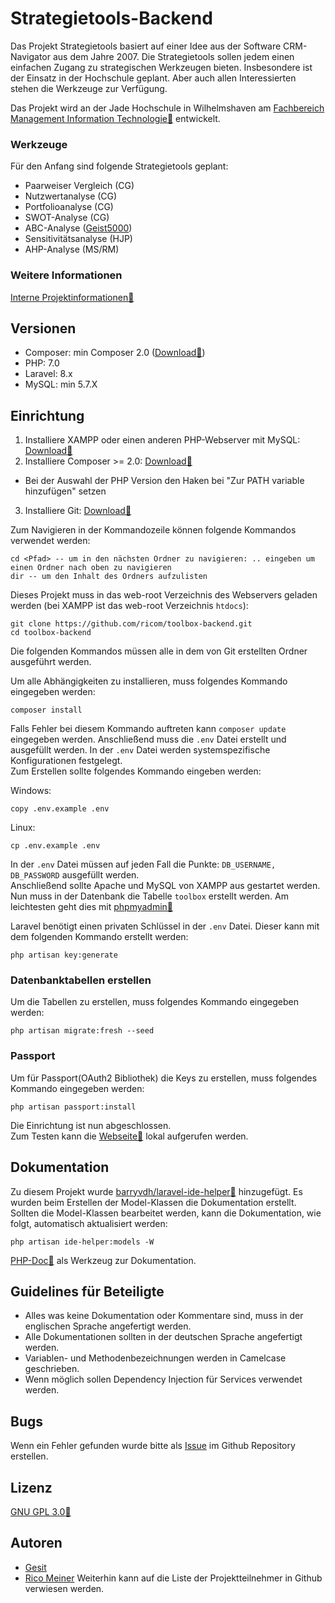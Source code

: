 # Strategietools-Backend
Das Projekt Strategietools basiert auf einer Idee aus der Software CRM-Navigator aus dem Jahre 2007. Die Strategietools sollen jedem einen einfachen Zugang zu strategischen Werkzeugen bieten. Insbesondere ist der Einsatz in der Hochschule geplant. Aber auch allen Interessierten stehen die Werkzeuge zur Verfügung.

Das Projekt wird an der Jade Hochschule in Wilhelmshaven am [Fachbereich Management Information Technologie:link:](https://www.jade-hs.de/mit/) entwickelt.

### Werkzeuge
Für den Anfang sind folgende Strategietools geplant:
- Paarweiser Vergleich (CG)
- Nutzwertanalyse (CG)
- Portfolioanalyse (CG)
- SWOT-Analyse (CG)
- ABC-Analyse ([Geist5000](https://github.com/Geist5000))
- Sensitivitätsanalyse (HJP)
- AHP-Analyse (MS/RM)

### Weitere Informationen
[Interne Projektinformationen:link:](https://moodle.jade-hs.de/moodle/course/view.php?id=521&section=4)


## Versionen
- Composer: min Composer 2.0 ([Download:link:](https://getcomposer.org/download/))
- PHP: 7.0  
- Laravel: 8.x
- MySQL: min 5.7.X  

## Einrichtung

1. Installiere XAMPP oder einen anderen PHP-Webserver mit MySQL: [Download:link:](https://www.apachefriends.org/de/index.html)  
2. Installiere Composer >= 2.0: [Download:link:](https://getcomposer.org/download/)
 - Bei der Auswahl der PHP Version den Haken bei "Zur PATH variable hinzufügen" setzen 
3. Installiere Git: [Download:link:](https://git-scm.com/downloads)

Zum Navigieren in der Kommandozeile können folgende Kommandos verwendet werden:
```shell
cd <Pfad> -- um in den nächsten Ordner zu navigieren: .. eingeben um einen Ordner nach oben zu navigieren
dir -- um den Inhalt des Ordners aufzulisten 
```

Dieses Projekt muss in das web-root Verzeichnis des Webservers geladen werden (bei XAMPP ist das web-root Verzeichnis `htdocs`):
```shell
git clone https://github.com/ricom/toolbox-backend.git
cd toolbox-backend
```

Die folgenden Kommandos müssen alle in dem von Git erstellten Ordner ausgeführt werden.

Um alle Abhängigkeiten zu installieren, muss folgendes Kommando eingegeben werden:
```shell
composer install
```
Falls Fehler bei diesem Kommando auftreten kann `composer update` eingegeben werden.
Anschließend muss die `.env` Datei erstellt und ausgefüllt werden. In der `.env` Datei werden systemspezifische Konfigurationen festgelegt.   
Zum Erstellen sollte folgendes Kommando eingeben werden:

Windows:
``` shell
copy .env.example .env
```  
Linux:  
``` shell
cp .env.example .env
```

In der `.env` Datei müssen auf jeden Fall die Punkte: `DB_USERNAME, DB_PASSWORD` ausgefüllt werden.  
Anschließend sollte Apache und MySQL von XAMPP aus gestartet werden.  
Nun muss in der Datenbank die Tabelle `toolbox` erstellt werden. Am leichtesten geht dies mit [phpmyadmin:link:](http://localhost/phpmyadmin)

Laravel benötigt einen privaten Schlüssel in der `.env` Datei. Dieser kann mit dem folgenden Kommando erstellt werden:
```shell
php artisan key:generate
```


### Datenbanktabellen erstellen
Um die Tabellen zu erstellen, muss folgendes Kommando eingegeben werden:
```shell
php artisan migrate:fresh --seed
```

### Passport
Um für Passport(OAuth2 Bibliothek) die Keys zu erstellen, muss folgendes Kommando eingegeben werden:
```shell
php artisan passport:install
```
Die Einrichtung ist nun abgeschlossen.  
Zum Testen kann die [Webseite:link:](http://localhost/toolbox-backend/public/) lokal aufgerufen werden.

## Dokumentation
Zu diesem Projekt wurde [barryvdh/laravel-ide-helper:link:](https://github.com/barryvdh/laravel-ide-helper) hinzugefügt. Es wurden beim Erstellen der Model-Klassen die Dokumentation erstellt. Sollten die Model-Klassen bearbeitet werden, kann die Dokumentation, wie folgt, automatisch aktualisiert werden:
```shell
php artisan ide-helper:models -W
```

[PHP-Doc:link:](https://www.phpdoc.org/) als Werkzeug zur Dokumentation.

## Guidelines für Beteiligte
- Alles was keine Dokumentation oder Kommentare sind, muss in der englischen Sprache angefertigt werden.
- Alle Dokumentationen sollten in der deutschen Sprache angefertigt werden.
- Variablen- und Methodenbezeichnungen werden in Camelcase geschrieben.
- Wenn möglich sollen Dependency Injection für Services verwendet werden.

## Bugs

Wenn ein Fehler gefunden wurde bitte als [Issue](https://github.com/ricom/toolbox-backend/issues) im Github Repository erstellen.

## Lizenz
[GNU GPL 3.0:link:](https://www.gnu.org/licenses/gpl-3.0.de.html) 

## Autoren
- [Gesit](https://github.com/Geist5000)
- [Rico Meiner](https://github.com/ricom)
Weiterhin kann auf die Liste der Projektteilnehmer in Github verwiesen werden.
